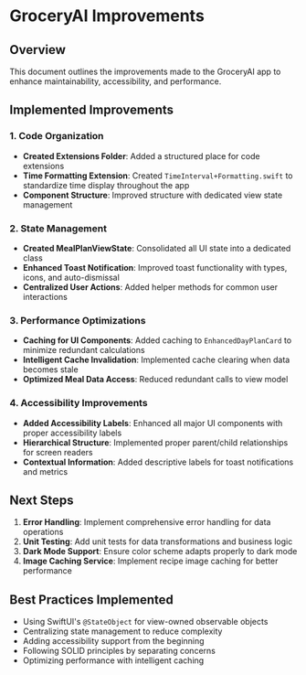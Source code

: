 # GroceryAI Improvements

## Overview

This document outlines the improvements made to the GroceryAI app to enhance maintainability, accessibility, and performance.

## Implemented Improvements

### 1. Code Organization

- **Created Extensions Folder**: Added a structured place for code extensions
- **Time Formatting Extension**: Created `TimeInterval+Formatting.swift` to standardize time display throughout the app
- **Component Structure**: Improved structure with dedicated view state management

### 2. State Management

- **Created MealPlanViewState**: Consolidated all UI state into a dedicated class
- **Enhanced Toast Notification**: Improved toast functionality with types, icons, and auto-dismissal
- **Centralized User Actions**: Added helper methods for common user interactions

### 3. Performance Optimizations

- **Caching for UI Components**: Added caching to `EnhancedDayPlanCard` to minimize redundant calculations
- **Intelligent Cache Invalidation**: Implemented cache clearing when data becomes stale
- **Optimized Meal Data Access**: Reduced redundant calls to view model

### 4. Accessibility Improvements

- **Added Accessibility Labels**: Enhanced all major UI components with proper accessibility labels
- **Hierarchical Structure**: Implemented proper parent/child relationships for screen readers
- **Contextual Information**: Added descriptive labels for toast notifications and metrics

## Next Steps

1. **Error Handling**: Implement comprehensive error handling for data operations
2. **Unit Testing**: Add unit tests for data transformations and business logic
3. **Dark Mode Support**: Ensure color scheme adapts properly to dark mode
4. **Image Caching Service**: Implement recipe image caching for better performance

## Best Practices Implemented

- Using SwiftUI's `@StateObject` for view-owned observable objects
- Centralizing state management to reduce complexity
- Adding accessibility support from the beginning
- Following SOLID principles by separating concerns
- Optimizing performance with intelligent caching 